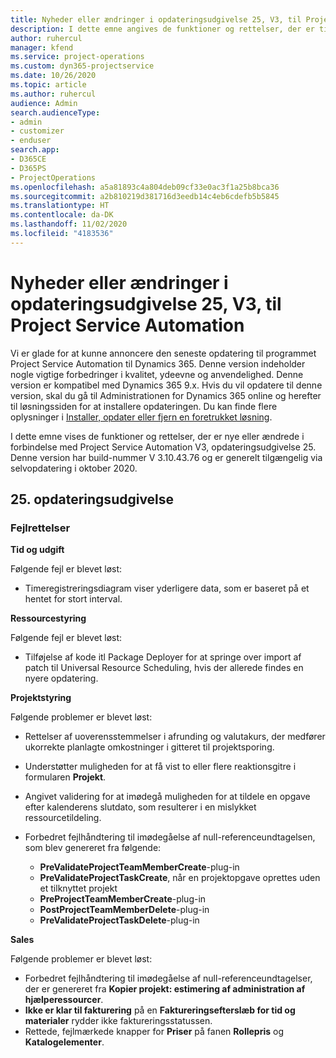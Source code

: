 ```yaml
---
title: Nyheder eller ændringer i opdateringsudgivelse 25, V3, til Project Service Automation
description: I dette emne angives de funktioner og rettelser, der er tilgængelige til Project Service Automation, opdateringsudgivelse 25, V3.
author: ruhercul
manager: kfend
ms.service: project-operations
ms.custom: dyn365-projectservice
ms.date: 10/26/2020
ms.topic: article
ms.author: ruhercul
audience: Admin
search.audienceType:
- admin
- customizer
- enduser
search.app:
- D365CE
- D365PS
- ProjectOperations
ms.openlocfilehash: a5a81893c4a804deb09cf33e0ac3f1a25b8bca36
ms.sourcegitcommit: a2b810219d381716d3eedb14c4eb6cdefb5b5845
ms.translationtype: HT
ms.contentlocale: da-DK
ms.lasthandoff: 11/02/2020
ms.locfileid: "4183536"
---
```

# <a name="whats-new-or-changed-in-project-service-automation-update-release-25-v3"></a>Nyheder eller ændringer i opdateringsudgivelse 25, V3, til Project Service Automation

Vi er glade for at kunne annoncere den seneste opdatering til programmet Project Service Automation til Dynamics 365. Denne version indeholder nogle vigtige forbedringer i kvalitet, ydeevne og anvendelighed. Denne version er kompatibel med Dynamics 365 9.x. Hvis du vil opdatere til denne version, skal du gå til Administrationen for Dynamics 365 online og herefter til løsningssiden for at installere opdateringen. Du kan finde flere oplysninger i [Installer, opdater eller fjern en foretrukket løsning](https://docs.microsoft.com/power-platform/admin/install-remove-preferred-solution).

I dette emne vises de funktioner og rettelser, der er nye eller ændrede i forbindelse med Project Service Automation V3, opdateringsudgivelse 25. Denne version har build-nummer V 3.10.43.76 og er generelt tilgængelig via selvopdatering i oktober 2020.

## <a name="update-release-25"></a>25. opdateringsudgivelse

### <a name="bug-fixes"></a>Fejlrettelser

**Tid og udgift**

Følgende fejl er blevet løst:

- Timeregistreringsdiagram viser yderligere data, som er baseret på et hentet for stort interval.

**Ressourcestyring**

Følgende fejl er blevet løst:

- Tilføjelse af kode itl Package Deployer for at springe over import af patch til Universal Resource Scheduling, hvis der allerede findes en nyere opdatering.

**Projektstyring**

Følgende problemer er blevet løst:

- Rettelser af uoverensstemmelser i afrunding og valutakurs, der medfører ukorrekte planlagte omkostninger i gitteret til projektsporing.
- Understøtter muligheden for at få vist to eller flere reaktionsgitre i formularen **Projekt**.
- Angivet validering for at imødegå muligheden for at tildele en opgave efter kalenderens slutdato, som resulterer i en mislykket ressourcetildeling.
- Forbedret fejlhåndtering til imødegåelse af null-referenceundtagelsen, som blev genereret fra følgende:

    - **PreValidateProjectTeamMemberCreate**-plug-in
    - **PreValidateProjectTaskCreate**, når en projektopgave oprettes uden et tilknyttet projekt
    - **PreProjectTeamMemberCreate**-plug-in
    - **PostProjectTeamMemberDelete**-plug-in
    - **PreValidateProjectTaskDelete**-plug-in

**Sales**

Følgende problemer er blevet løst:

- Forbedret fejlhåndtering til imødegåelse af null-referenceundtagelser, der er genereret fra **Kopier projekt: estimering af administration af hjælperessourcer**.
- **Ikke er klar til fakturering** på en **Faktureringsefterslæb for tid og materialer** rydder ikke faktureringsstatussen.
- Rettede, fejlmærkede knapper for **Priser** på fanen **Rollepris** og **Katalogelementer**.
